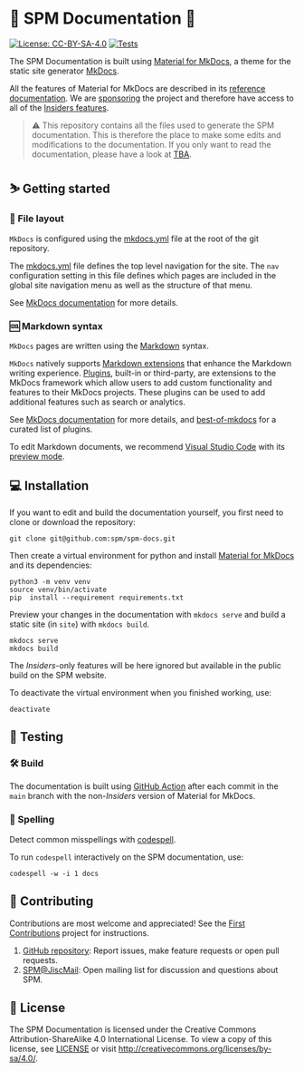 # :notebook_with_decorative_cover: SPM Documentation :wave:

[![License: CC-BY-SA-4.0](https://img.shields.io/badge/License-CC%20BY--SA%204.0-blue.svg)](https://creativecommons.org/licenses/by-sa/4.0/)
[![Tests](https://github.com/spm/spm-docs/actions/workflows/build.yml/badge.svg)](https://github.com/spm/spm-docs/actions/workflows/build.yml)

The SPM Documentation is built using [Material for MkDocs](https://squidfunk.github.io/mkdocs-material/), a theme for the static site generator [MkDocs](https://www.mkdocs.org/).

All the features of Material for MkDocs are described in its [reference documentation](https://squidfunk.github.io/mkdocs-material/reference/). We are [sponsoring](https://github.com/orgs/spm/sponsoring) the project and therefore have access to all of the [Insiders features](https://squidfunk.github.io/mkdocs-material/insiders/).

> :warning: This repository contains all the files used to generate the SPM documentation. This is therefore the place to make some edits and modifications to the documentation. If you only want to read the documentation, please have a look at [TBA](#).

## :skier: Getting started

### :bookmark_tabs: File layout

`MkDocs` is configured using the [mkdocs.yml](mkdocs.yml) file at the root of the git repository.

The [mkdocs.yml](mkdocs.yml) file defines the top level navigation for the site. The `nav` configuration setting in this file defines which pages are included in the global site navigation menu as well as the structure of that menu.

See [MkDocs documentation](https://www.mkdocs.org/user-guide/writing-your-docs/#file-layout) for more details.

### :cool: Markdown syntax

`MkDocs` pages are written using the [Markdown](https://daringfireball.net/projects/markdown/syntax) syntax.

`MkDocs` natively supports [Markdown extensions](https://squidfunk.github.io/mkdocs-material/setup/extensions/) that enhance the Markdown writing experience. [Plugins](https://www.mkdocs.org/dev-guide/plugins/), built-in or third-party, are extensions to the MkDocs framework which allow users to add custom functionality and features to their MkDocs projects. These plugins can be used to add additional features such as search or analytics.

See [MkDocs documentation](https://www.mkdocs.org/user-guide/writing-your-docs/#writing-with-markdown) for more details, and [best-of-mkdocs](https://github.com/pawamoy/best-of-mkdocs) for a curated list of plugins.

To edit Markdown documents, we recommend [Visual Studio Code](https://code.visualstudio.com/) with its [preview mode](https://code.visualstudio.com/docs/languages/markdown).

## :computer: Installation

If you want to edit and build the documentation yourself, you first need to clone or download the repository:

```shell
git clone git@github.com:spm/spm-docs.git
```

Then create a virtual environment for python and install [Material for MkDocs](https://squidfunk.github.io/mkdocs-material/) and its dependencies:

```shell
python3 -m venv venv
source venv/bin/activate
pip  install --requirement requirements.txt
```

Preview your changes in the documentation with `mkdocs serve` and build a static site (in `site`) with `mkdocs build`.

```shell
mkdocs serve
mkdocs build
```

The _Insiders_-only features will be here ignored but available in the public build on the SPM website.

To deactivate the virtual environment when you finished working, use:

```shell
deactivate
```

## :bug: Testing

### :hammer_and_wrench: Build

The documentation is built using [GitHub Action](https://github.com/spm/spm-docs/actions) after each commit in the `main` branch with the non-_Insiders_ version of Material for MkDocs.

### :pencil: Spelling

Detect common misspellings with [codespell](https://github.com/codespell-project/codespell).

To run `codespell` interactively on the SPM documentation, use:

```shell
codespell -w -i 1 docs
```

## :clinking_glasses: Contributing

Contributions are most welcome and appreciated! See the [First Contributions](https://github.com/firstcontributions/first-contributions) project for instructions.

1. [GitHub repository](https://github.com/spm/spm-docs): Report issues, make feature requests or open pull requests.
2. [SPM@JiscMail](https://www.fil.ion.ucl.ac.uk/spm/support/): Open mailing list for discussion and questions about SPM.

## :ribbon: License

The SPM Documentation is licensed under the Creative Commons Attribution-ShareAlike 4.0 International License. To view a copy of this license, see [LICENSE](LICENSE) or visit http://creativecommons.org/licenses/by-sa/4.0/.
